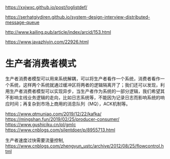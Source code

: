 
https://xxjwxc.github.io/post/loglistdef/

https://serhatgiydiren.github.io/system-design-interview-distributed-message-queue

http://www.kailing.pub/article/index/arcid/153.html


https://www.javazhiyin.com/22926.html

# 生产者消费者模式

生产者消费者模型可以用来系统解耦，可以将生产者看作一个系统，消费者看作一个系统，这样两个系统就通过缓冲区将两者的逻辑隔离开了；我们还可以发现，利用生产者消费者模型可以实现异步，当生产者作为系统的一部分逻辑，我们希望其不影响主线业务逻辑的走向，比如日志系统等，不能因为记录日志而影响系统的响应时间；再复杂到市场上商用的消息队列（MQ），ACK机制等。

https://www.qtmuniao.com/2019/12/22/kafka/
https://mingshan.fun/2019/02/25/producer-consumer/
https://www.gushiciku.cn/pl/gmIc
https://www.cnblogs.com/silentdoer/p/8955713.html


生产者速度过快需要流量控制, https://www.cnblogs.com/zhengyun_ustc/archive/2012/08/25/flowcontrol.html